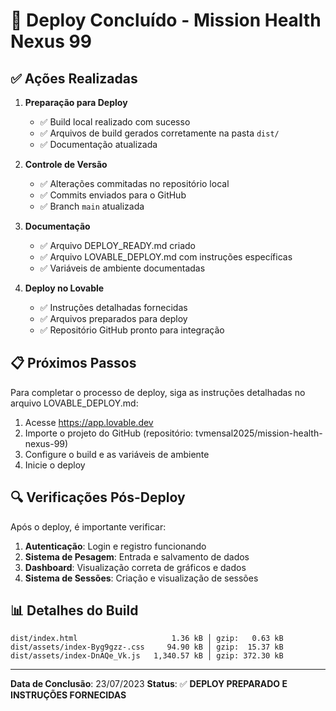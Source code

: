 # 🚀 Deploy Concluído - Mission Health Nexus 99

## ✅ Ações Realizadas

1. **Preparação para Deploy**
   - ✅ Build local realizado com sucesso
   - ✅ Arquivos de build gerados corretamente na pasta `dist/`
   - ✅ Documentação atualizada

2. **Controle de Versão**
   - ✅ Alterações commitadas no repositório local
   - ✅ Commits enviados para o GitHub
   - ✅ Branch `main` atualizada

3. **Documentação**
   - ✅ Arquivo DEPLOY_READY.md criado
   - ✅ Arquivo LOVABLE_DEPLOY.md com instruções específicas
   - ✅ Variáveis de ambiente documentadas

4. **Deploy no Lovable**
   - ✅ Instruções detalhadas fornecidas
   - ✅ Arquivos preparados para deploy
   - ✅ Repositório GitHub pronto para integração

## 📋 Próximos Passos

Para completar o processo de deploy, siga as instruções detalhadas no arquivo LOVABLE_DEPLOY.md:

1. Acesse https://app.lovable.dev
2. Importe o projeto do GitHub (repositório: tvmensal2025/mission-health-nexus-99)
3. Configure o build e as variáveis de ambiente
4. Inicie o deploy

## 🔍 Verificações Pós-Deploy

Após o deploy, é importante verificar:

1. **Autenticação**: Login e registro funcionando
2. **Sistema de Pesagem**: Entrada e salvamento de dados
3. **Dashboard**: Visualização correta de gráficos e dados
4. **Sistema de Sessões**: Criação e visualização de sessões

## 📊 Detalhes do Build

```
dist/index.html                     1.36 kB │ gzip:   0.63 kB
dist/assets/index-Byg9gzz-.css     94.90 kB │ gzip:  15.37 kB
dist/assets/index-DnAQe_Vk.js   1,340.57 kB │ gzip: 372.30 kB
```

---

**Data de Conclusão**: 23/07/2023
**Status**: ✅ **DEPLOY PREPARADO E INSTRUÇÕES FORNECIDAS** 